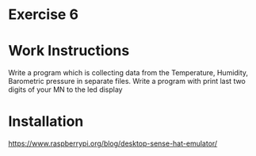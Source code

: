 # Exercise 6

# Work Instructions

Write a program which is collecting data from the Temperature, Humidity, Barometric pressure in separate files. Write a program with print last two digits of your MN to the led display

# Installation

https://www.raspberrypi.org/blog/desktop-sense-hat-emulator/
